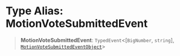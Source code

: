 # Type Alias: MotionVoteSubmittedEvent

> **MotionVoteSubmittedEvent**: `TypedEvent`\<\[`BigNumber`, `string`\], [`MotionVoteSubmittedEventObject`](../interfaces/MotionVoteSubmittedEventObject.md)\>
